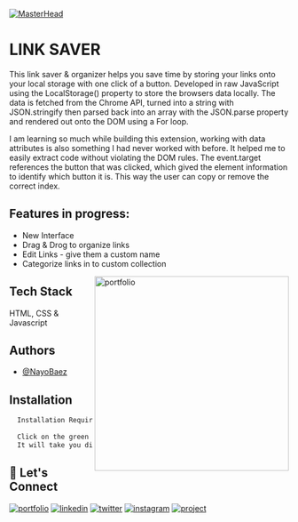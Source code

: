 [![MasterHead](https://raw.githubusercontent.com/NayoBaez/Link-Saver/main/GITHUB%20README%20BANNER%20LINK%20SAVER.png)](https://nayobaez.com)

# LINK SAVER

This link saver & organizer helps you save time by storing your links onto your local storage with one click of a button. Developed in raw JavaScript using the LocalStorage() property to store the browsers data locally. The data is fetched from the Chrome API, turned into a string with JSON.stringify then parsed back into an array with the JSON.parse property and rendered out onto the DOM using a For loop.

I am learning so much while building this extension, working with data attributes is also something I had never worked with before. It helped me to easily extract code without violating the DOM rules. The event.target references the button that was clicked, which gived the element information to identify which button it is. This way the user can copy or remove the correct index. 


## Features in progress:

- New Interface 
- Drag & Drog to organize links 
- Edit Links - give them a custom name
- Categorize links in to custom collection


<img align="right" alt="portfolio" width="350" src="https://raw.githubusercontent.com/NayoBaez/Link-Saver/main/screenshot%20linksaver.png"></img>

## Tech Stack

HTML, CSS & Javascript 

## Authors

- [@NayoBaez](https://www.github.com/nayobaez)


## Installation


```bash
  Installation Required on Google Chrome browser
  
  Click on the green "Project Link" button here below.
  It will take you directly to the Google Chrome webstore.
```
    
## 🔗 Let's Connect
[![portfolio](https://img.shields.io/badge/my_portfolio-000?style=for-the-badge&logo=ko-fi&logoColor=white)](https://nayobaez.com/)
[![linkedin](https://img.shields.io/badge/linkedin-0A66C2?style=for-the-badge&logo=linkedin&logoColor=white)](https://www.linkedin.com/nayobaezfeliz)
[![twitter](https://img.shields.io/badge/twitter-1DA1F2?style=for-the-badge&logo=twitter&logoColor=white)](https://twitter.com/nayobaez)
[![instagram](https://img.shields.io/badge/instagram-DE3C7C?style=for-the-badge&logo=instagram&logoColor=white)](https://instagram.com/nayobaez)
[![project](https://img.shields.io/badge/project_link-96C43A?style=for-the-badge&logo=tp-link&logoColor=white)](https://chrome.google.com/webstore/detail/link-saver-organizer/piedjnegjpggigjblhjljpkngabjnigg)

